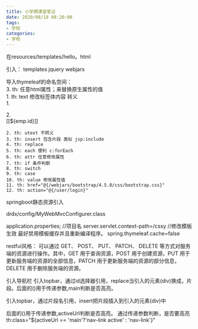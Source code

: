 ```yaml
---
title: 小学期课堂笔记
date: 2020/08/18 08:20:00
tags: 
- 学校
categories:
- 学校
---
```


在resources/templates/hello。html

引入：
templates
jquery webjars

导入thymeleaf的命名空间：
	<html xmlns:th="http://www.thymeleaf.org" >  
3. th: 任意html属性；来替换原生属性的值  
	1. th: text 修改标签体内容 转义  
		1. <div th: test="${emp.id}"></div>
		2. <div>[[${emp.id}]]</div>

	2. th: utext 不转义  
	3. th: insert 包含片段 类似 jsp:include  
	4. th: replace 
	5. th: each 便利 c:forEach
	6. th: attr 任意修改属性  
	7. th: if 条件判断
	8. th: switch
	9. th: case
	10. th: value 修改属性值  
	11. th: href="@{/webjars/bootstrap/4.5.0/css/bootstrap.css}"
	12. th: action="@{/user/login}"

springboot静态资源引入
<script type="text/javascript" th:src="@{/asserts/js/feather.min.js}"></script>
<script type="text/javascript" th:src="@{/webjers/jquery/3.5.1/jquery.js}"></script>

drdx/config/MyWebMvcConfigurer.class

application.properties;
//项目名
server.servlet.context-path=/cssy
//修改模板生效 最好禁用模板缓存并且重新编译程序。
spring.thymeleaf.cache=false

restful风格：
可以通过 GET、 POST、 PUT、 PATCH、 DELETE 等方式对服务端的资源进行操作。其中，GET 用于查询资源，POST 用于创建资源，PUT 用于更新服务端的资源的全部信息，PATCH 用于更新服务端的资源的部分信息，DELETE 用于删除服务端的资源。

引入导航栏
引入topbar，通过id选择器引用，replace当引入的元素(div)换成，片段。后面的()用于传递参数,main判断是否高亮。
<div th:replace="component/bar::#sidebar(activeUrl='main')"></div>
引入topbar，通过片段名引用，insert把片段插入到引入的元素(div)中
<div th:insert="component/bar::topbar"></div>

<div th:include="component/bar::topbar"></div>


后面的()用于传递参数,activeUrl判断是否高亮。
通过传递参数判断，是否要高亮
th:class="${activeUrl == 'main'?'nav-link active' : 'nav-link'}"

